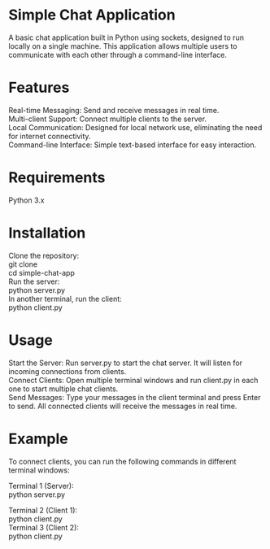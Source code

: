 # Simple Chat Application
A basic chat application built in Python using sockets, designed to run locally on a single machine. This application allows multiple users to communicate with each other through a command-line interface.

# Features
Real-time Messaging: Send and receive messages in real time.  
Multi-client Support: Connect multiple clients to the server.  
Local Communication: Designed for local network use, eliminating the need for internet connectivity.  
Command-line Interface: Simple text-based interface for easy interaction.  

# Requirements
Python 3.x  

# Installation
Clone the repository:  
git clone <repository-url>  
cd simple-chat-app  
Run the server:  
python server.py  
In another terminal, run the client:  
python client.py  

# Usage
Start the Server: Run server.py to start the chat server. It will listen for incoming connections from clients.  
Connect Clients: Open multiple terminal windows and run client.py in each one to start multiple chat clients.  
Send Messages: Type your messages in the client terminal and press Enter to send. All connected clients will receive the messages in real time.  

# Example
To connect clients, you can run the following commands in different terminal windows:  

Terminal 1 (Server):  
python server.py  

Terminal 2 (Client 1):  
python client.py  
Terminal 3 (Client 2):  
python client.py  
